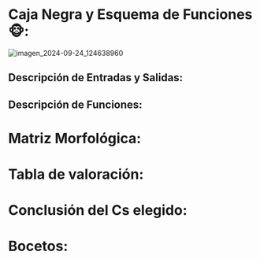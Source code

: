 # Caja Negra y Esquema de Funciones 🐵:

![imagen_2024-09-24_124638960](https://github.com/user-attachments/assets/481f56f3-7f54-4269-aa4b-fc946a6a4e02)

## Descripción de Entradas y Salidas:

## Descripción de Funciones:
# Matriz Morfológica:

# Tabla de valoración:

# Conclusión del Cs elegido:

# Bocetos:
